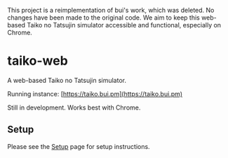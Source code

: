 This project is a reimplementation of bui's work, which was deleted. No changes have been made to the original code. We aim to keep this web-based Taiko no Tatsujin simulator accessible and functional, especially on Chrome.

# taiko-web
A web-based Taiko no Tatsujin simulator.

Running instance: [https://taiko.bui.pm](https://taiko.bui.pm)

Still in development. Works best with Chrome.

## Setup
Please see the [Setup](https://github.com/bui/taiko-web/wiki/Setup) page for setup instructions.
